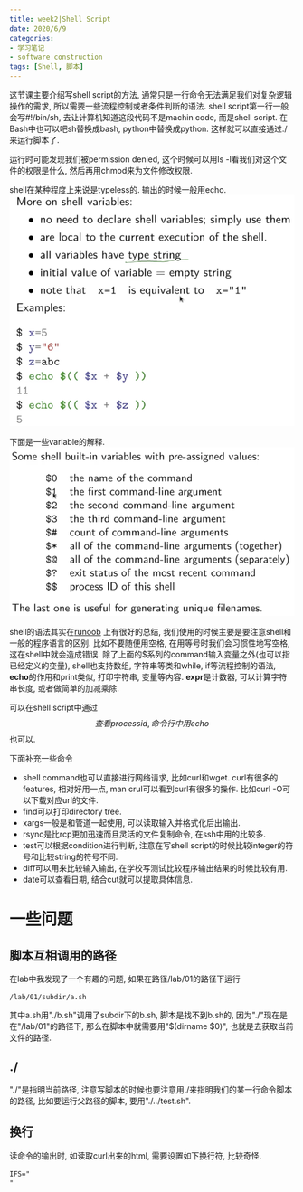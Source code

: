 ```yaml
---
title: week2|Shell Script
date: 2020/6/9
categories: 
- 学习笔记
- software construction
tags: [Shell, 脚本]
---
```


这节课主要介绍写shell script的方法, 通常只是一行命令无法满足我们对复杂逻辑操作的需求, 所以需要一些流程控制或者条件判断的语法. shell script第一行一般会写#!/bin/sh, 去让计算机知道这段代码不是machin code, 而是shell script. 在Bash中也可以吧sh替换成bash, python中替换成python. 这样就可以直接通过./来运行脚本了.
<!-- more -->
  
运行时可能发现我们被permission denied, 这个时候可以用ls -l看我们对这个文件的权限是什么, 然后再用chmod来为文件修改权限.

shell在某种程度上来说是typeless的. 输出的时候一般用echo.
![](./image/comp9044_2_1.png)

下面是一些variable的解释.
![](./image/comp9044_2_2.png)

shell的语法其实在[runoob](https://www.runoob.com/linux/linux-shell.html)
上有很好的总结, 我们使用的时候主要是要注意shell和一般的程序语言的区别. 比如不要随便用空格, 在用等号时我们会习惯性地写空格, 这在shell中就会造成错误. 
除了上面的$系列的command输入变量之外(也可以指已经定义的变量), shell也支持数组, 字符串等类和while, if等流程控制的语法, **echo**的作用和print类似, 打印字符串, 变量等内容. **expr**是计数器, 可以计算字符串长度, 或者做简单的加减乘除.

可以在shell script中通过$$查看process id, 命令行中用echo $$也可以.

下面补充一些命令

- shell command也可以直接进行网络请求, 比如curl和wget. curl有很多的features, 相对好用一点, man crul可以看到curl有很多的操作. 比如curl -O可以下载对应url的文件. 
- find可以打印directory tree. 
- xargs一般是和管道一起使用, 可以读取输入并格式化后出输出. 
- rsync是比rcp更加迅速而且灵活的文件复制命令, 在ssh中用的比较多. 
- test可以根据condition进行判断, 注意在写shell script的时候比较integer的符号和比较string的符号不同. 
- diff可以用来比较输入输出, 在学校写测试比较程序输出结果的时候比较有用. 
- date可以查看日期, 结合cut就可以提取具体信息.

# 一些问题
## 脚本互相调用的路径
在lab中我发现了一个有趣的问题, 如果在路径/lab/01的路径下运行
```
/lab/01/subdir/a.sh
```
其中a.sh用"./b.sh"调用了subdir下的b.sh, 脚本是找不到b.sh的, 因为"./"现在是在"/lab/01"的路径下, 那么在脚本中就需要用"$(dirname $0)", 也就是去获取当前文件的路径.

## ./
"./"是指明当前路径, 注意写脚本的时候也要注意用./来指明我们的某一行命令脚本的路径, 比如要运行父路径的脚本, 要用"./../test.sh".

## 换行
读命令的输出时, 如读取curl出来的html, 需要设置如下换行符, 比较奇怪.
```
IFS="
"
```